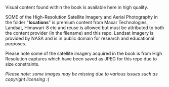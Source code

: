 Visual content found within the book is available here in high quality.

SOME of the High-Resolution Satellite Imagery and Aerial Photography in the folder "**locations**" is premium content from Maxar Technologies, Landsat, Himawari-8 etc and reuse is allowed but must be attributed to both the content provider (in the filename) and this repo. Landsat imagery is provided by NASA and is in public domain for research and educational purposes.



Please note some of the satellite imagery acquired in the book is from High Resolution captures which have been saved as JPEG for this repo due to size constraints.



*Please note: some images may be missing due to various issues such as copyright licensing :(*

